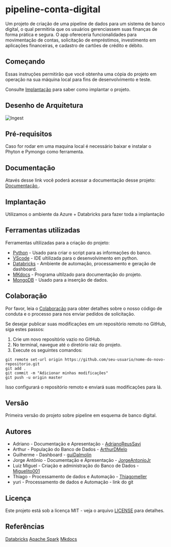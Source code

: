 # pipeline-conta-digital

Um projeto de criação de uma pipeline de dados para um sistema de banco digital, o qual permitiria que os usuários gerenciassem suas finanças de forma prática e segura. O app ofereceria funcionalidades para movimentação de contas, solicitação de empréstimos, investimento em aplicações financeiras, e cadastro de cartões de crédito e débito.

## Começando 

Essas instruções permitirão que você obtenha uma cópia do projeto em operação na sua máquina local para fins de desenvolvimento e teste.

Consulte [Implantação](#implantação) para saber como implantar o projeto.

## Desenho de Arquitetura 

![Ingest](https://github.com/thiagomeller/pipeline-conta-digital/assets/100603408/905d7a53-3df5-4606-9215-3623c2062106)


## Pré-requisitos 

Caso for rodar em uma maquina local é necessário baixar e instalar o Phyton e Pymongo como ferramenta.

## Documentação

Atavés desse link você poderá acessar a documentação desse projeto: [Documentação  ](http://thiagomeller.github.io/pipeline-conta-digital/).

## Implantação

Utilizamos o ambiente da Azure + Databricks para fazer toda a implantação

## Ferramentas utilizadas

Ferramentas ultilizadas para a criação do projeto: 

* [Python](https://www.python.org/) - Usado para criar o script para as informações do banco.
* [VScode](https://code.visualstudio.com/) - IDE ultilizada para o desenvolvimento em python.
* [Databricks](https://www.databricks.com/) - Ambiente de automação, processamento e geração de dashboard.
* [MKdocs](https://www.mkdocs.org/) - Programa ultilzado para documentação do projeto.
* [MongoDB](https://www.mongodb.com/) - Usado para a inserção de dados.
  
## Colaboração 

Por favor, leia o [Colaboração](#colaboração) para obter detalhes sobre o nosso código de conduta e o processo para nos enviar pedidos de solicitação.

Se desejar publicar suas modificações em um repositório remoto no GitHub, siga estes passos:

1. Crie um novo repositório vazio no GitHub.
2. No terminal, navegue até o diretório raiz do projeto.
3. Execute os seguintes comandos:
```
git remote set-url origin https://github.com/seu-usuario/nome-do-novo-repositorio.git
git add .
git commit -m "Adicionar minhas modificações"
git push -u origin master
```
Isso configurará o repositório remoto e enviará suas modificações para lá.

## Versão 

Primeira versão do projeto sobre pipeline em esquema de banco digital.

## Autores 

* Adriano - Documentação e Apresentação - [AdrianoReusSavi](https://github.com/AdrianoReusSavi)
* Arthur - População do Banco de Dados - [ArthurDMelo](https://github.com/ArthurDMello)
* Guilherme - Dashboard - [guiDalmolin](https://github.com/GuiDalmolin)
* Jorge Antônio - Documentação e Apresentação - [JorgeAntonioJr](https://github.com/JorgeAntonioJr)
* Luiz Miguel - Criação e administração do Banco de Dados - [Miguelito001](https://github.com/Miguelito001)
* Thiago - Processamento de dados e Automação - [Thiagomeller](https://github.com/thiagomeller)
* yuri - Processamento de dados e Automação - link do git

## Licença 

Este projeto está sob a licença MIT - veja o arquivo [LICENSE](LICENSE) para detalhes.

## Referências

[Databricks](https://www.databricks.com/blog)
[Apache Spark](https://spark.apache.org/docs/latest/)
[Mkdocs](https://www.mkdocs.org/)
